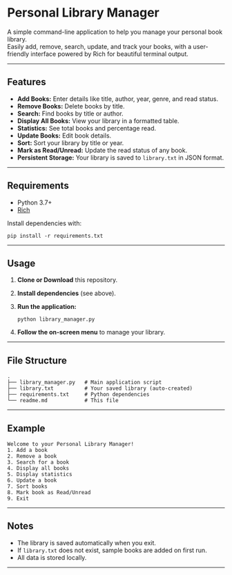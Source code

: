 # Personal Library Manager

A simple command-line application to help you manage your personal book library.  
Easily add, remove, search, update, and track your books, with a user-friendly interface powered by Rich for beautiful terminal output.

---

## Features

- **Add Books:** Enter details like title, author, year, genre, and read status.
- **Remove Books:** Delete books by title.
- **Search:** Find books by title or author.
- **Display All Books:** View your library in a formatted table.
- **Statistics:** See total books and percentage read.
- **Update Books:** Edit book details.
- **Sort:** Sort your library by title or year.
- **Mark as Read/Unread:** Update the read status of any book.
- **Persistent Storage:** Your library is saved to `library.txt` in JSON format.

---

## Requirements

- Python 3.7+
- [Rich](https://pypi.org/project/rich/)

Install dependencies with:

```
pip install -r requirements.txt
```

---

## Usage

1. **Clone or Download** this repository.
2. **Install dependencies** (see above).
3. **Run the application:**

   ```
   python library_manager.py
   ```

4. **Follow the on-screen menu** to manage your library.

---

## File Structure

```
.
├── library_manager.py   # Main application script
├── library.txt          # Your saved library (auto-created)
├── requirements.txt     # Python dependencies
└── readme.md            # This file
```

---

## Example

```
Welcome to your Personal Library Manager!
1. Add a book
2. Remove a book
3. Search for a book
4. Display all books
5. Display statistics
6. Update a book
7. Sort books
8. Mark book as Read/Unread
9. Exit
```

---

## Notes

- The library is saved automatically when you exit.
- If `library.txt` does not exist, sample books are added on first run.
- All data is stored locally.

---
